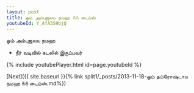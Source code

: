 ```yaml
---
layout: post
title: ஓம் அம்புஜலய நமஹ ௧௧ டைம்ஸ்
youtubeId: Y_AfA3S9bjQ
---
```

 
 
 ஓம் அம்புஜலய நமஹ  
 
 -  நீர் வடிவில் கடலில் இருப்பவர் 
 
  
 
  
 
 
 
 
 
 


{% include youtubePlayer.html id=page.youtubeId %}
 
[Next]({{ site.baseurl }}{% link  split1/_posts/2013-11-18-ஓம் தம்ரோஷ்டாய நமஹ ௧௧ டைம்ஸ்.md%})
 

